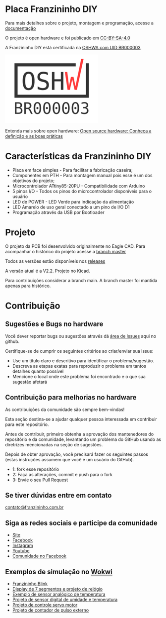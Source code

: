 # Placa Franzininho DIY


Para mais detalhes sobre o projeto, montagem e programação, acesse a [documentação](https://franzininho.gitbook.io/franzininho-docs/)

O projeto é open hardware e foi publicado em [CC-BY-SA-4.0](https://github.com/Franzininho/franzininho-diy-board/blob/main/LICENSE)

A Franzininho DIY está certificada na [OSHWA com UID BR000003](https://certification.oshwa.org/br000003.html)

![BR000003](OSHW_mark_BR000003.png)

Entenda mais sobre open hardware: [Open source hardware: Conheça a definição e as boas práticas](https://www.embarcados.com.br/open-hardware-definicao/)


# Características da Franzininho DIY

- Placa em face simples - Para facilitar a fabricação caseira;
- Componentes em PTH - Para montagem manual pois esse é um dos objetivos do projeto;
- Microcontrolador ATtiny85-20PU - Compatibilidade com Arduino
- 5 pinos I/O - Todos os pinos do microcontrolador disponíveis para o usuário
- LED de POWER - LED Verde para indicação da alimentação
- LED Amarelo de uso geral conectado a um pino de I/O D1
- Programação através da USB por Bootloader


# Projeto

O projeto da PCB foi desenvolvido originalmente no Eagle CAD. Para acompanhar o histórico do projeto acesse a [branch master](https://github.com/Franzininho/franzininho-diy-board/tree/master)

Todos as versões estão disponíveis nos [releases](https://github.com/Franzininho/franzininho-diy-board/releases)

A versão atual é a V2.2. Projeto no Kicad.

Para contribuições considerar a branch main. A branch master foi mantida apenas para histórico.



# Contribuição

## Sugestões e Bugs no hardware

Você dever reportar bugs ou sugestões através dá [área de Issues](https://github.com/Franzininho/franzininho-diy-board/issues) aqui no github.

Certifique-se de cumprir os seguintes critérios ao criar/enviar sua issue:

- Use um título claro e descritivo para identificar o problema/sugestão.
- Descreva as etapas exatas para reproduzir o problema em tantos detalhes quanto possível
- Mencione o local onde este problema foi encontrado e o que sua sugestão afetará


## Contribuição para melhorias no hardware

As contribuições da comunidade são sempre bem-vindas!

Esta seção destina-se a ajudar qualquer pessoa interessada em contribuir para este repositório.

Antes de contribuir, primeiro obtenha a aprovação dos mantenedores do repositório e da comunidade, levantando um problema do GitHub usando as diretrizes mencionadas na seção de sugestões.

Depois de obter aprovação, você precisará fazer os seguintes passos (estas instruções assumem que você é um usuário do GitHub).

- 1: fork esse repositório
- 2: Faça as alterações, commit e push para o fork
- 3: Envie o seu Pull Request


## Se tiver dúvidas entre em contato

contato@franzininho.com.br

## Siga as redes sociais e participe da comunidade

- [Site](https://franzininho.com.br/)
- [Facebook](https://goo.gl/1adfUv)
- [Instagram](https://goo.gl/PbgHqA)
- [Youtube](https://goo.gl/pJqHjC)
- [Comunidade no Facebook](https://goo.gl/fskViM)

## Exemplos de simulação no [Wokwi](https://wokwi.com/)

- [Franzininho Blink](https://wokwi.com/arduino/projects/301693553069785610)
- [Display de 7 segmentos e projeto de relógio](https://wokwi.com/arduino/projects/301738586036765194)
- [Exemplo de sensor analógico de temperatura](https://wokwi.com/arduino/projects/301751077214093834)
- [Projeto de sensor digital de umidade e temperatura](https://wokwi.com/arduino/projects/301745949656482317)
- [Projeto de controle servo motor](https://wokwi.com/arduino/projects/302291615188255242)
- [Projeto de contador de pulso externo](https://wokwi.com/arduino/projects/302199144424931848)
